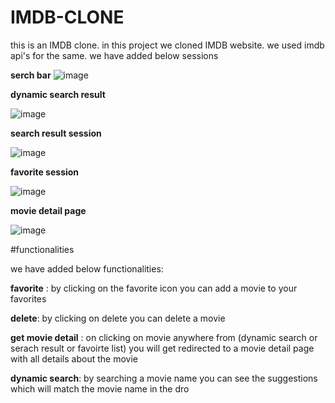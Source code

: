 # IMDB-CLONE
this is an IMDB clone.
in this project we cloned IMDB website. we used imdb api's for the same. we have added below sessions

**serch bar**
![image](https://github.com/HarishPJ21/IMDB-CLONE/assets/38295998/4ba59cc9-2e8e-4915-a17a-501d28d6f973)

**dynamic search result**

![image](https://github.com/HarishPJ21/IMDB-CLONE/assets/38295998/d98074de-a26a-45b9-94bd-8d3e547cf7df)

**search result session**

![image](https://github.com/HarishPJ21/IMDB-CLONE/assets/38295998/996c38bd-04d7-48cf-a76a-e86de0bd987f)

**favorite session**

![image](https://github.com/HarishPJ21/IMDB-CLONE/assets/38295998/34ce2d9a-0b27-484b-be24-ee3020ce6b36)

**movie detail page**

![image](https://github.com/HarishPJ21/IMDB-CLONE/assets/38295998/2dd043df-57cd-4820-98b4-2e9666844b7f)

#functionalities

we have added below functionalities:

**favorite** : by clicking on the favorite icon you can add a movie to your favorites

**delete**: by clicking on delete you can delete a movie

**get movie detail** : on clicking on movie anywhere from (dynamic search or serach result or favoirte list) you will get redirected to a movie detail page with all details about the movie

**dynamic search**: by searching a movie name you can see the suggestions which will match the movie name in the dro


